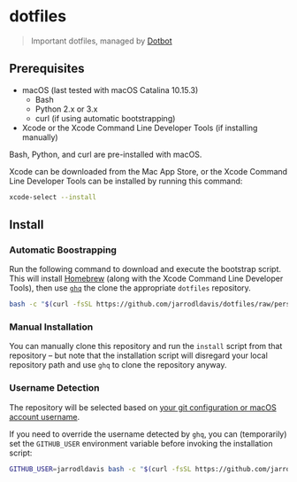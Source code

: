 # dotfiles

> Important dotfiles, managed by [Dotbot]

## Prerequisites

- macOS (last tested with macOS Catalina 10.15.3)
  - Bash
  - Python 2.x or 3.x
  - curl (if using automatic bootstrapping)
- Xcode or the Xcode Command Line Developer Tools (if installing manually)

Bash, Python, and curl are pre-installed with macOS.

Xcode can be downloaded from the Mac App Store, or the Xcode Command Line Developer Tools can be installed by running this command:

```bash
xcode-select --install
```

## Install

### Automatic Boostrapping

Run the following command to download and execute the bootstrap script. This will install [Homebrew] (along with the Xcode Command Line Developer Tools), then use [`ghq`] the clone the appropriate `dotfiles` repository.

```bash
bash -c "$(curl -fsSL https://github.com/jarrodldavis/dotfiles/raw/personal/macos/install)"
```

### Manual Installation

You can manually clone this repository and run the `install` script from that repository &ndash; but note that the installation script will disregard your local repository path and use `ghq` to clone the repository anyway.

### Username Detection

The repository will be selected based on [your git configuration or macOS account username][username-search].

If you need to override the username detected by `ghq`, you can (temporarily) set the `GITHUB_USER` environment variable before invoking the installation script:

```bash
GITHUB_USER=jarrodldavis bash -c "$(curl -fsSL https://github.com/jarrodldavis/dotfiles/raw/personal/macos/install)"
```

[dotbot]: https://github.com/anishathalye
[homebrew]: https://brew.sh
[`ghq`]: https://github.com/x-motemen/ghq
[username-search]: https://github.com/x-motemen/ghq/blob/60adea92502f6d99e29c92644d8f1256682424ec/url.go#L112-L151
